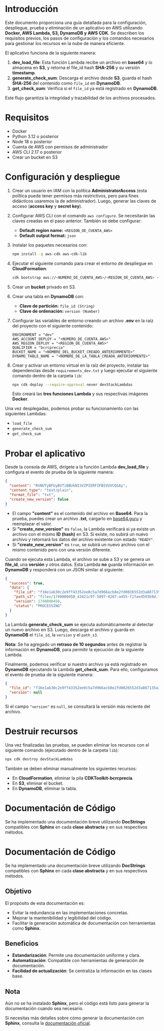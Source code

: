 # Introducción

Este documento proporciona una guía detallada para la configuración, despliegue, prueba y eliminación de un aplicativo en AWS utilizando **Docker, AWS Lambda, S3, DynamoDB y AWS CDK**. Se describen los requisitos previos, los pasos de configuración y los comandos necesarios para gestionar los recursos en la nube de manera eficiente.

El aplicativo funciona de la siguiente manera:

1. **dev_load_file**: Esta función Lambda recibe un archivo en **base64** y lo almacena en **S3**, y retorna el file_id hash **SHA-256** y su versión **timestamp**.
2. **generate_check_sum**: Descarga el archivo desde **S3**, guarda el hash **SHA-256** del contenido como `file_id` en **DynamoDB**.
3. **get_check_sum**: Verifica si el `file_id` ya está registrado en **DynamoDB**.

Este flujo garantiza la integridad y trazabilidad de los archivos procesados.

# Requisitos  
- Docker  
- Python 3.12 o posterior  
- Node 18 o posterior  
- Cuenta de AWS con permisos de administrador  
- AWS CLI 2.17 o posterior  
- Crear un bucket en S3  

# Configuración y despliegue  
1. Crear un usuario en IAM con la política **AdministratorAccess** (esta política puede tener permisos más restrictivos, pero para fines didácticos usaremos la de administrador). Luego, generar las claves de acceso (**access key** y **secret key**).  
2. Configurar AWS CLI con el comando `aws configure`. Se necesitarán las claves creadas en el paso anterior. También se debe configurar:  
   - **Default region name:** `<REGION_DE_CUENTA_AWS>`  
   - **Default output format:** `json`  
3. Instalar los paquetes necesarios con:  
   ```sh
   npm install -g aws-cdk aws-cdk-lib
   ```  
4. Ejecutar el siguiente comando para crear el entorno de despliegue en **CloudFormation**:  
   ```sh
   cdk bootstrap aws://<NUMERO_DE_CUENTA_AWS>/<REGION_DE_CUENTA_AWS> --qualifier bcrcprecia --toolkit-stack-name CDKToolkit-bcrcprecia --bootstrap-bucket-name cdk-bcrcprecia-assets-<NUMERO_DE_CUENTA_AWS>-<REGION_DE_CUENTA_AWS>
   ```  
5. Crear un **bucket** privado en S3.  
6. Crear una tabla en **DynamoDB** con:  
   - **Clave de partición:** `file_id (String)`  
   - **Clave de ordenación:** `version (Number)`  
7. Configurar las variables de entorno creando un archivo **.env** en la raíz del proyecto con el siguiente contenido:  

   ```text
   ENVIRONMENT = "dev"
   AWS_ACCOUNT_DEPLOY = "<NUMERO_DE_CUENTA_AWS>"
   AWS_REGION_DEPLOY = "<REGION_DE_CUENTA_AWS>"
   QUALIFIER = "bcrcprecia"
   BUCKET_NAME = "<NOMBRE_DEL_BUCKET_CREADO_ANTERIORMENTE>"
   DYNAMO_TABLE_NAME = "<NOMBRE_DE_LA_TABLA_CREADA_ANTERIORMENTE>"
   ```  
8. Crear y activar un entorno virtual en la raíz del proyecto, instalar las dependencias desde `requirements_dev.txt` y luego ejecutar el siguiente comando dentro de la carpeta `lib`:  
   ```sh
   npx cdk deploy --require-approval never devStackLambdas
   ```  
   Esto creará las **tres funciones Lambda** y sus respectivas imágenes **Docker**.  

Una vez desplegadas, podemos probar su funcionamiento con las siguientes Lambdas:  
- `load_file`  
- `generate_check_sum`  
- `get_check_sum`  

# Probar el aplicativo  

Desde la consola de AWS, dirígete a la función Lambda **dev_load_file** y configura el evento de prueba de la siguiente manera:  

```json
{
  "content": "RVNUTyBFUyBVTiBBUkNISVZPIERFIFBSVUVCQSAy",
  "content_type": "text/plain",
  "format_file": "txt",
  "create_new_version": false
}
```  

- El campo **"content"** es el contenido del archivo en **Base64**. Para la prueba, puedes crear un archivo **.txt**, cargarlo en [base64.guru](https://base64.guru/converter/encode/file) y reemplazar el valor.  
- Si **"create_new_version"** es `false`, la Lambda verificará si ya existe un archivo con el mismo **ID (hash)** en S3. Si existe, no subirá un nuevo archivo y retornará los datos del archivo existente con estado `"READY"`.  
- Si **"create_new_version"** es `true`, se subirá un nuevo archivo con el mismo contenido pero con una versión diferente.  

Cuando se ejecuta esta Lambda, el archivo se sube a S3 y se genera un **file_id**, una **versión** y otros datos. Esta Lambda **no** guarda información en **DynamoDB** y responderá con un JSON similar al siguiente:  

```json
{
  "success": true,
  "data": {
    "file_id": "f16e1ab30c2e9ff43352ee0c5a7d966acb8e2fd0026552d3a887135a3254d8d4",
    "path_s3": "files/1740800450_43421c9f-5897-4207-a455-f1fae4593b9d.txt",
    "version": 1740800450,
    "status": "PROCESSING"
  }
}
```  

La Lambda **generate_check_sum** se ejecuta automáticamente al detectar un nuevo archivo en S3. Luego, descarga el archivo y guarda en **DynamoDB** el `file_id`, la `version` y el `path_s3`.  

**Nota:** Se ha agregado un **retraso de 10 segundos** antes de registrar la información en **DynamoDB**, para permitir la ejecución de la siguiente Lambda.  

Finalmente, podemos verificar si nuestro archivo ya está registrado en **DynamoDB** ejecutando la Lambda **get_check_sum**. Para ello, configuramos el evento de prueba de la siguiente manera:  

```json
{
  "file_id": "f16e1ab30c2e9ff43352ee0c5a7d966acb8e2fd0026552d3a887135a3254d8d4",
  "version": null
}
```  

Si el campo `"version"` es `null`, se consultará la versión más reciente del archivo.  

# Destruir recursos  

Una vez finalizadas las pruebas, se pueden eliminar los recursos con el siguiente comando (ejecutado dentro de la carpeta `lib`):  

```sh
npx cdk destroy devStackLambdas
```  

También se deben eliminar manualmente los siguientes recursos:  
- En **CloudFormation**, eliminar la pila **CDKToolkit-bcrcprecia**.  
- En **S3**, eliminar el bucket.  
- En **DynamoDB**, eliminar la tabla.  

# Documentación de Código

Se ha implementado una documentación breve utilizando **DocStrings** compatibles con **Sphinx** en cada **clase abstracta** y en sus respectivos métodos.

# Documentación de Código

Se ha implementado una documentación breve utilizando **DocStrings** compatibles con **Sphinx** en cada **clase abstracta** y en sus respectivos métodos.

## Objetivo
El propósito de esta documentación es:
- Evitar la redundancia en las implementaciones concretas.
- Mejorar la mantenibilidad y legibilidad del código.
- Facilitar la generación automática de documentación con herramientas como **Sphinx**.

## Beneficios
- **Estandarización**: Permite una documentación uniforme y clara.
- **Automatización**: Compatible con herramientas de generación de documentación.
- **Facilidad de actualización**: Se centraliza la información en las clases base.

## Nota
Aún no se ha instalado **Sphinx**, pero el código está listo para generar la documentación cuando sea necesario.

Si necesitas más detalles sobre cómo generar la documentación con **Sphinx**, consulta la [documentación oficial](https://www.sphinx-doc.org/).

